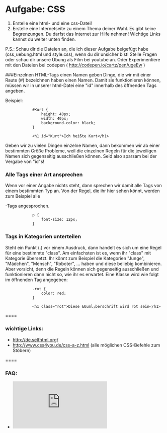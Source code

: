 Aufgabe: CSS
====

1. Erstelle eine html- und eine css-Datei!
2. Erstelle eine Internetseite zu einem Thema deiner Wahl. Es gibt keine Begrenzungen. Du darfst das Internet zur Hilfe nehmen! Wichtige Links kannst du weiter unten finden.

P.S.: Schau dir die Dateien an, die ich dieser Aufgabe beigefügt habe (css_uebung.html und style.css), wenn du dir unsicher bist! Stelle Fragen oder schau dir unsere Übung als Film bei youtube an. Oder Experimentiere mit den Dateien bei codepen ( http://codepen.io/cartz/pen/ugeEw )
   
       
###Einzelnen HTML-Tags einen Namen geben
Dinge, die wir mit einer Raute (#) bezeichnen haben einen Namen.
Damit sie funktionieren können, müssen wir in unserer html-Datei
eine "id" innerhalb des öffnenden Tags angeben.

Beispiel: 
```
			#Kurt {
				height: 40px;
				width: 40px;
				background-color: black;
			}

			<h1 id="Kurt">Ich heißte Kurt</h1>
```

Geben wir zu vielen Dingen einzelne Namen, dann bekommen wir
ab einer bestimmten Größe Probleme, weil die einzelnen Regeln
für die jeweiligen Namen sich gegenseitig ausschließen können.
Seid also sparsam bei der Vergabe von "id"s!



### Alle Tags einer Art ansprechen
Wenn vor einer Angabe nichts steht, dann sprechen wir damit alle
Tags von einem bestimmten Typ an. Von der Regel, die ihr hier sehen
könnt, werden zum Beispiel alle <p></p>-Tags angesprochen.

```
			p {
				font-size: 12px;
			}
```

### Tags in Kategorien unterteilen
Steht ein Punkt (.) vor einem Ausdruck, dann handelt es sich um eine
Regel für eine bestimmte "class". Am einfachsten ist es, wenn ihr
"class" mit Kategorie übersetzt. Ihr könnt zum Beispiel die Kategorien
"Junge", "Mädchen", "Mensch", "Roboter", ... haben und diese beliebig
kombinieren. Aber vorsicht, denn die Regeln können sich gegenseitig
ausschließen und funktionieren dann nicht so, wie ihr es erwartet.
Eine Klasse wird wie folgt im öffnenden Tag angegeben:

```
			.rot {
				color: red;
			}

			<h1 class="rot">Diese &Uuml;berschrift wird rot sein</h1>

```
    
    
    
====

### wichtige Links:
* http://de.selfhtml.org/
* http://www.css4you.de/css-a-z.html (alle möglichen CSS-Befehle zum Stöbern)


====

### FAQ:
* ![Link zum FAQ](https://github.com/cartz/schule/blob/master/faq.md)